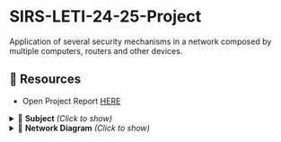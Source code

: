 # SIRS-LETI-24-25-Project
Application of several security mechanisms in a network composed by multiple computers, routers and other devices.

## 📁 Resources
- Open Project Report [HERE](https://docs.google.com/document/d/1xaYT-1VKpHx1aT-xeMEjktiA_5APsadZX9LC8q0m0eA/edit?usp=sharing)

<details>
<summary>📌 <b>Subject</b> <i>(Click to show)</i></summary>

<br>

<p align="center">
  <img src="https://github.com/user-attachments/assets/49b9c232-c873-4034-b4fe-eb4e4a0b1a1e" alt="Subject Image">
</p>

</details>

<details>
<summary>📡 <b>Network Diagram</b> <i>(Click to show)</i></summary>

<br>

<p align="left">
  <a href="https://lucid.app/lucidchart/2f615653-6112-4852-b587-12ec5b865205/edit?viewport_loc=-2741%2C-323%2C3161%2C1481%2C0_0&invitationId=inv_f53891bf-5dce-4ab1-98c3-a3c2d22b58b7" target="_blank" rel="noopener noreferrer">👉 Click to open Network Diagram</a>
  
</p>

</details>

